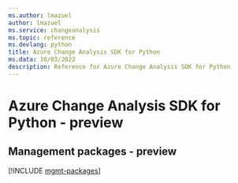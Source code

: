 ```yaml
---
ms.author: lmazuel
author: lmazuel
ms.service: changeanalysis
ms.topic: reference
ms.devlang: python
title: Azure Change Analysis SDK for Python
ms.data: 10/03/2022
description: Reference for Azure Change Analysis SDK for Python
---
```

# Azure Change Analysis SDK for Python - preview

## Management packages - preview
[!INCLUDE [mgmt-packages](change-analysis-mgmt-index.md)]
